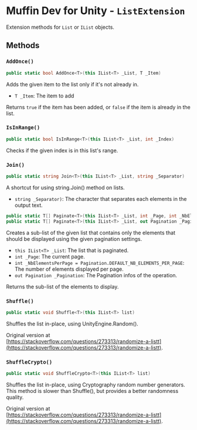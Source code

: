 # Muffin Dev for Unity - `ListExtension`

Extension methods for `List` or `IList` objects.

## Methods

### `AddOnce()`

```cs
public static bool AddOnce<T>(this IList<T> _List, T _Item)
```

Adds the given item to the list only if it's not already in.

- `T _Item`: The item to add

Returns `true` if the item has been added, or `false` if the item is already in the list.

### `IsInRange()`

```cs
public static bool IsInRange<T>(this IList<T> _List, int _Index)
```

Checks if the given index is in this list's range.

### `Join()`

```cs
public static string Join<T>(this IList<T> _List, string _Separator)
```

A shortcut for using string.Join() method on lists.

- `string _Separator)`: The character that separates each elements in the output text.

```cs
public static T[] Paginate<T>(this IList<T> _List, int _Page, int _NbElementsPerPage = Pagination.DEFAULT_NB_ELEMENTS_PER_PAGE);
public static T[] Paginate<T>(this IList<T> _List, out Pagination _Pagination, int _Page, int _NbElementsPerPage = Pagination.DEFAULT_NB_ELEMENTS_PER_PAGE);
```

Creates a sub-list of the given list that contains only the elements that should be displayed using the given pagination settings.

- `this IList<T> _List`: The list that is paginated.
- `int _Page`: The current page.
- `int _NbElementsPerPage = Pagination.DEFAULT_NB_ELEMENTS_PER_PAGE`: The number of elements displayed per page.
- `out Pagination _Pagination`: The Pagination infos of the operation.

Returns the sub-list of the elements to display.

### `Shuffle()`

```cs
public static void Shuffle<T>(this IList<T> list)
```

Shuffles the list in-place, using UnityEngine.Random().

Original version at [https://stackoverflow.com/questions/273313/randomize-a-listt](https://stackoverflow.com/questions/273313/randomize-a-listt).

### `ShuffleCrypto()`

```cs
public static void ShuffleCrypto<T>(this IList<T> list)
```

Shuffles the list in-place, using Cryptography random number generators. This method is slower than Shuffle(), but provides a better randomness quality.

Original version at [https://stackoverflow.com/questions/273313/randomize-a-listt](https://stackoverflow.com/questions/273313/randomize-a-listt).